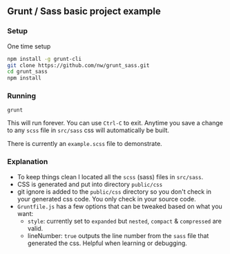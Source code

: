 ## Grunt / Sass basic project example

### Setup

One time setup

```bash
npm install -g grunt-cli
git clone https://github.com/nw/grunt_sass.git
cd grunt_sass
npm install
```

### Running

```
grunt
```

This will run forever. You can use `Ctrl-C` to exit. Anytime you save a change to any `scss` file in `src/sass` css will automatically be built.

There is currently an `example.scss` file to demonstrate. 


### Explanation

* To keep things clean I located all the `scss` (sass) files in `src/sass`.
* CSS is generated and put into directory `public/css`
* git ignore is added to the `public/css` directory so you don't check in your generated css code. You only check in your source code.
* `Gruntfile.js` has a few options that can be tweaked based on what you want:
   * `style`: currently set to `expanded` but `nested`, `compact` & `compressed` are valid.
   * lineNumber: `true` outputs the line number from the `sass` file that generated the css. Helpful when learning or debugging.
